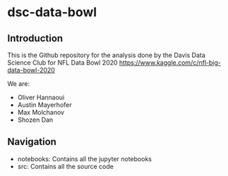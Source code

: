 # dsc-data-bowl

## Introduction
This is the Github repository for the analysis done by the Davis Data Science Club for NFL Data Bowl 2020
https://www.kaggle.com/c/nfl-big-data-bowl-2020

We are:
<ul>
  <li>Oliver Hannaoui</li>
  <li>Austin Mayerhofer</li>
  <li>Max Molchanov</li>
  <li>Shozen Dan</li>
</ul>

## Navigation
<ul>
  <li>notebooks: Contains all the jupyter notebooks</li>
  <li>src: Contains all the source code</li>
</ul>
